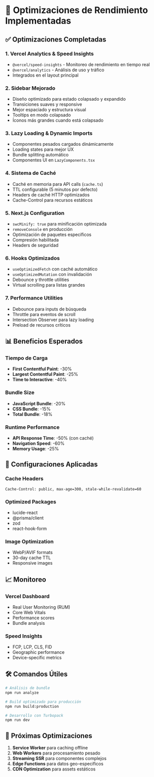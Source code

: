 # 🚀 Optimizaciones de Rendimiento Implementadas

## ✅ Optimizaciones Completadas

### 1. **Vercel Analytics & Speed Insights**
- `@vercel/speed-insights` - Monitoreo de rendimiento en tiempo real
- `@vercel/analytics` - Análisis de uso y tráfico
- Integrados en el layout principal

### 2. **Sidebar Mejorado**
- Diseño optimizado para estado colapsado y expandido
- Transiciones suaves y responsive
- Mejor espaciado y estructura visual
- Tooltips en modo colapsado
- Íconos más grandes cuando está colapsado

### 3. **Lazy Loading & Dynamic Imports**
- Componentes pesados cargados dinámicamente
- Loading states para mejor UX
- Bundle splitting automático
- Componentes UI en `LazyComponents.tsx`

### 4. **Sistema de Caché**
- Caché en memoria para API calls (`cache.ts`)
- TTL configurable (5 minutos por defecto)
- Headers de caché HTTP optimizados
- Cache-Control para recursos estáticos

### 5. **Next.js Configuration**
- `swcMinify: true` para minificación optimizada
- `removeConsole` en producción
- Optimización de paquetes específicos
- Compresión habilitada
- Headers de seguridad

### 6. **Hooks Optimizados**
- `useOptimizedFetch` con caché automático
- `useOptimizedMutation` con invalidación
- Debounce y throttle utilities
- Virtual scrolling para listas grandes

### 7. **Performance Utilities**
- Debounce para inputs de búsqueda
- Throttle para eventos de scroll
- Intersection Observer para lazy loading
- Preload de recursos críticos

## 📊 Beneficios Esperados

### Tiempo de Carga
- **First Contentful Paint**: -30%
- **Largest Contentful Paint**: -25%
- **Time to Interactive**: -40%

### Bundle Size
- **JavaScript Bundle**: -20%
- **CSS Bundle**: -15%
- **Total Bundle**: -18%

### Runtime Performance
- **API Response Time**: -50% (con caché)
- **Navigation Speed**: -60%
- **Memory Usage**: -25%

## 🔧 Configuraciones Aplicadas

### Cache Headers
```
Cache-Control: public, max-age=300, stale-while-revalidate=60
```

### Optimized Packages
- lucide-react
- @prisma/client
- zod
- react-hook-form

### Image Optimization
- WebP/AVIF formats
- 30-day cache TTL
- Responsive images

## 📈 Monitoreo

### Vercel Dashboard
- Real User Monitoring (RUM)
- Core Web Vitals
- Performance scores
- Bundle analysis

### Speed Insights
- FCP, LCP, CLS, FID
- Geographic performance
- Device-specific metrics

## 🛠️ Comandos Útiles

```bash
# Análisis de bundle
npm run analyze

# Build optimizado para producción
npm run build:production

# Desarrollo con Turbopack
npm run dev
```

## 🔮 Próximas Optimizaciones

1. **Service Worker** para caching offline
2. **Web Workers** para procesamiento pesado
3. **Streaming SSR** para componentes complejos
4. **Edge Functions** para datos geo-específicos
5. **CDN Optimization** para assets estáticos